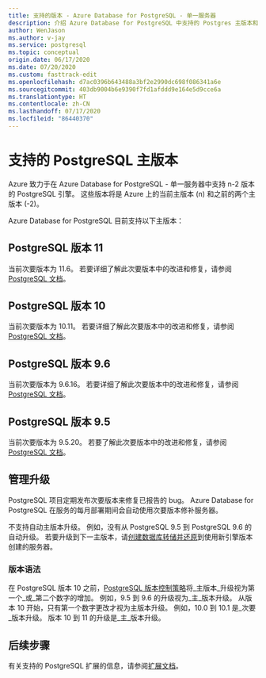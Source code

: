 ```yaml
---
title: 支持的版本 - Azure Database for PostgreSQL - 单一服务器
description: 介绍 Azure Database for PostgreSQL 中支持的 Postgres 主版本和次要版本 - 单一服务器。
author: WenJason
ms.author: v-jay
ms.service: postgresql
ms.topic: conceptual
origin.date: 06/17/2020
ms.date: 07/20/2020
ms.custom: fasttrack-edit
ms.openlocfilehash: d7ac0396b643488a3bf2e2990dc698f086341a6e
ms.sourcegitcommit: 403db9004b6e9390f7fd1afddd9e164e5d9cce6a
ms.translationtype: HT
ms.contentlocale: zh-CN
ms.lasthandoff: 07/17/2020
ms.locfileid: "86440370"
---
```

# <a name="supported-postgresql-major-versions"></a>支持的 PostgreSQL 主版本
Azure 致力于在 Azure Database for PostgreSQL - 单一服务器中支持 n-2 版本的 PostgreSQL 引擎。 这些版本将是 Azure 上的当前主版本 (n) 和之前的两个主版本 (-2)。

Azure Database for PostgreSQL 目前支持以下主版本：

## <a name="postgresql-version-11"></a>PostgreSQL 版本 11
当前次要版本为 11.6。 若要详细了解此次要版本中的改进和修复，请参阅 [PostgreSQL 文档](https://www.postgresql.org/docs/11/static/release-11-6.html)。

## <a name="postgresql-version-10"></a>PostgreSQL 版本 10
当前次要版本为 10.11。 若要详细了解此次要版本中的改进和修复，请参阅 [PostgreSQL 文档](https://www.postgresql.org/docs/10/static/release-10-11.html)。

## <a name="postgresql-version-96"></a>PostgreSQL 版本 9.6
当前次要版本为 9.6.16。 若要详细了解此次要版本中的改进和修复，请参阅 [PostgreSQL 文档](https://www.postgresql.org/docs/9.6/static/release-9-6-16.html)。

## <a name="postgresql-version-95"></a>PostgreSQL 版本 9.5
当前次要版本为 9.5.20。 若要了解此次要版本中的改进和修复，请参阅 [PostgreSQL 文档](https://www.postgresql.org/docs/9.5/static/release-9-5-20.html)。

## <a name="managing-upgrades"></a>管理升级
PostgreSQL 项目定期发布次要版本来修复已报告的 bug。 Azure Database for PostgreSQL 在服务的每月部署期间会自动使用次要版本修补服务器。 

不支持自动主版本升级。 例如，没有从 PostgreSQL 9.5 到 PostgreSQL 9.6 的自动升级。 若要升级到下一主版本，请[创建数据库转储并还原](./howto-migrate-using-dump-and-restore.md)到使用新引擎版本创建的服务器。

### <a name="version-syntax"></a>版本语法
在 PostgreSQL 版本 10 之前，[PostgreSQL 版本控制策略](https://www.postgresql.org/support/versioning/)将_主版本_升级视为第一个_或_第二个数字的增加。 例如，9.5 到 9.6 的升级视为_主_版本升级。 从版本 10 开始，只有第一个数字更改才视为主版本升级。 例如，10.0 到 10.1 是_次要_版本升级。 版本 10 到 11 的升级是_主_版本升级。

## <a name="next-steps"></a>后续步骤
有关支持的 PostgreSQL 扩展的信息，请参阅[扩展文档](concepts-extensions.md)。
